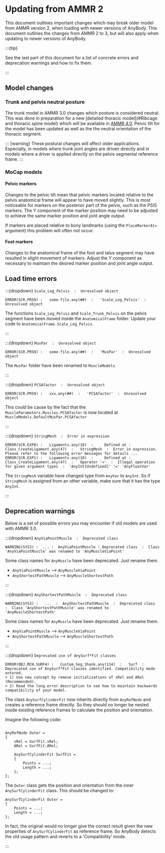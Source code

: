 # Updating from AMMR 2

This document outlines important changes which may break
older model from AMMR version 2, when loading with newer versions of 
AnyBody. This document outlines the changes from AMMR 2 to 3, but will also 
apply when updating to newer versions of AnyBody.

:::{tip} 

See the last part of this document for a list of concrete errors and deprecation
warnings and how to fix them. 

:::

## Model changes

### Trunk and pelvis neutral posture

The trunk model in AMMR 3.0 changes which posture is considered
neutral. This was done in preparation for a new [detailed thoracic
model](#Ribcage and thoracic spine model) which will be available in [AMMR 4.0](https://github.com/anybody/ammr). Pelvic tilt for the model has been updated as well as the the neutral orientation of the thoracic segment.

::: {warning}
These postural changes will affect older applications. Especially, in models
where trunk joint angles are driven directly and in models where a driver is applied directly on the pelvis segmental reference frame.
:::

### MoCap models

#### Pelvic markers

Changes to the pelvic tilt mean that pelvic markers located relative to the
pelvis anatomical frame will appear to have moved slightly. This is most
noticeable for markers on the posterior part of the pelvis, such as the PSIS
markers. The Y component of the marker position may need to be adjusted to
achieve the same marker position and joint angle output. 

If markers are placed relative to bony landmarks (using the `PlaceMarkerAt=`
argument) this problem will often not occur.

#### Foot markers

Changes to the anatomical frame of the foot and talus segment may have resulted
in slight movement of markers. Adjust the Y component as necessary to maintain
the desired marker position and joint angle output.


## Load time errors

:::{dropdown} `Scale_Leg_Pelvis  :  Unresolved object`


```
ERROR(SCR.PRS9) :   some-file.any(##)  :   'Scale_Leg_Pelvis'  :  Unresolved object
```

The functions `Scale_Leg_Pelvis` and `Scale_Trunk_Pelvis` on the pelvis segment have been moved inside the `AnatomicalFrame` folder. 
Update your code to `AnatomicalFrame.Scale_Leg_Pelvis`.

:::


:::{dropdown} `MusPar  :  Unresolved object`


```
ERROR(SCR.PRS9) :   some-file.any(##)  :   'MusPar'  :  Unresolved object
```

The `MusPar` folder have been renamed to `MuscleModels`. 

:::



:::{dropdown} `PCSAfactor  :  Unresolved object`

```
ERROR(SCR.PRS9) :   xxx.any(##)  :   'PCSAfactor'  :  Unresolved object
```

This could be cause by the fact that the `MuscleParameters.Muscles.PCSAfactor` is  now located at `MuscleModels.DefaultMusPar.PCSAfactor`

:::


:::{dropdown} `StringMesh  :  Error in expression`

```
ERROR(SCR.EXP0) :   Ligaments.any(18)  :     Defined at :   Class_CreateLigament.any(47)  :   StringMesh  :  Error in expression. Please refer to the following error messages for details ...
ERROR(SCR.EXP1) :   Ligaments.any(18)  :     Defined at :   Class_CreateLigament.any(47)  :   Operator '='  :  Illegal operation for given argument types  :  'AnyInt[Undefined]' '=' 'AnyFloatVar'
```

The `StringMesh` variable have changed type from `AnyVar` to `AnyInt`. So if `StringMesh` is assigned from an other variable, make sure that it has the type `AnyInt`.

:::

## Deprecation warnings

Below is a set of possible errors you may encounter if old models are used with AMMR 3.0. 


:::{dropdown} `AnyViaPointMuscle  :  Deprecated class`

```
WARNING(SYS3) :  ... :  AnyViaPointMuscle : Deprecated class  :  Class 'AnyViaPointMuscle' was renamed to 'AnyMuscleViaPoint'
```
Some class names for `AnyMuscle` have been deprecated. Just rename them. 

*  `AnyViaPointMuscle` --> `AnyMuscleViaPoint`
*  `AnyShortestPathMuscle` --> `AnyMuscleShortestPath`

:::


:::{dropdown} `AnyShortestPathMuscle  :  Deprecated class`

```
WARNING(SYS3) :   ...  :  AnyShortestPathMuscle  :  Deprecated class  :  Class 'AnyShortestPathMuscle' was renamed to 'AnyMuscleShortestPath'
```
Some class names for `AnyMuscle` have been deprecated. Just rename them. 

*  `AnyViaPointMuscle` --> `AnyMuscleViaPoint`
*  `AnyShortestPathMuscle` --> `AnyMuscleShortestPath`

:::



:::{dropdown} `Deprecated use of AnySurf*Fit classes`


```
ERROR(OBJ.MCH.SURF4) :   Custom_Seg_Shank.any(114)  :   Surf  :  Deprecated use of AnySurf*Fit classes identified. Compatibility mode entered. 
> 1) Use new concept by remove initializations of sRel and ARel (Recommended). 
> 2) Read the long error description to see how to maintain backwards compatibility of your model. 
```

The class `AnySurfCylinderFit` now inherits directly from `AnyRefNode` and creates a reference frame directly. 
So they should no longer be nested inside existing reference frames to calculate the position and orientation.

Imagine the following code:

```AnyScriptDoc

AnyRefNode Outer = 
{
    sRel = SurfFit.sRel;
    ARel = SurfFit.ARel;

    AnySurfCylinderFit SurfFit = 
    {
        Points = ...; 
        Length = ...;
    };
};

```
The `Outer` class gets the position and orientation from the inner `AnySurfCylinderFit` class.
This should be changed to: 

```AnyScriptDoc
AnySurfCylinderFit Outer = 
{
    Points = ...; 
    Length = ...;
};

```

In fact, the original would no longer give the correct result given the new properties of `AnySurfCylinderFit` as reference frame.
So AnyBody detects the old usage pattern and reverts to a 'Compatibility' mode. 

:::

